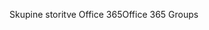 <span data-ttu-id="d1c6d-101">Skupine storitve Office 365</span><span class="sxs-lookup"><span data-stu-id="d1c6d-101">Office 365 Groups</span></span>